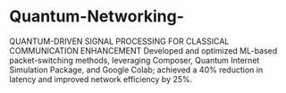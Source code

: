 # Quantum-Networking-
QUANTUM-DRIVEN SIGNAL PROCESSING FOR CLASSICAL COMMUNICATION ENHANCEMENT   Developed and optimized ML-based packet-switching methods, leveraging Composer, Quantum Internet Simulation Package, and Google Colab; achieved a 40% reduction in latency and improved network efficiency by 25%.
